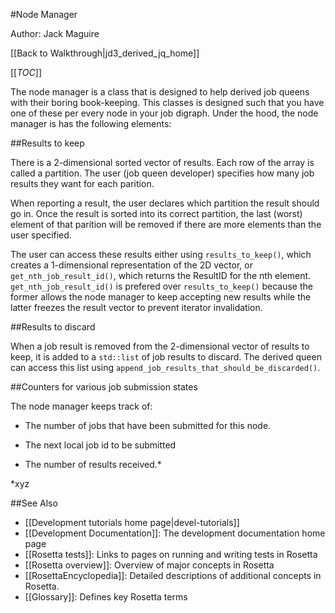 #Node Manager

Author: Jack Maguire

[[Back to Walkthrough|jd3_derived_jq_home]]

[[_TOC_]]

The node manager is a class that is designed to help derived job queens with their boring book-keeping.
This classes is designed such that you have one of these per every node in your job digraph.
Under the hood, the node manager is has the following elements:

##Results to keep

There is a 2-dimensional sorted vector of results.
Each row of the array is called a partition.
The user (job queen developer) specifies how many job results they want for each parition.

When reporting a result, the user declares which partition the result should go in.
Once the result is sorted into its correct partition, the last (worst) element of
that parition will be removed if there are more elements than the user specified.

The user can access these results either using `results_to_keep()`,
which creates a 1-dimensional representation of the 2D vector,
or `get_nth_job_result_id()`, which returns the ResultID for the nth element.
`get_nth_job_result_id()` is prefered over `results_to_keep()`
because the former allows the node manager to keep accepting new results
while the latter freezes the result vector to prevent iterator invalidation.

##Results to discard

When a job result is removed from the 2-dimensional vector of results to keep,
it is added to a `std::list` of job results to discard.
The derived queen can access this list using `append_job_results_that_should_be_discarded()`.

##Counters for various job submission states

The node manager keeps track of:

- The number of jobs that have been submitted for this node.

- The next local job id to be submitted

- The number of results received.*


*xyz

##See Also

* [[Development tutorials home page|devel-tutorials]]
* [[Development Documentation]]: The development documentation home page
* [[Rosetta tests]]: Links to pages on running and writing tests in Rosetta
* [[Rosetta overview]]: Overview of major concepts in Rosetta
* [[RosettaEncyclopedia]]: Detailed descriptions of additional concepts in Rosetta.
* [[Glossary]]: Defines key Rosetta terms
